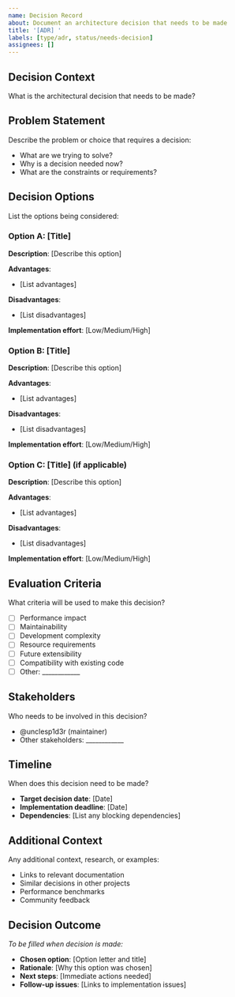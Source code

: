 ```yaml
---
name: Decision Record
about: Document an architecture decision that needs to be made
title: '[ADR] '
labels: [type/adr, status/needs-decision]
assignees: []
---
```


## Decision Context

What is the architectural decision that needs to be made?

## Problem Statement

Describe the problem or choice that requires a decision:

- What are we trying to solve?
- Why is a decision needed now?
- What are the constraints or requirements?

## Decision Options

List the options being considered:

### Option A: [Title]

**Description**: [Describe this option]

**Advantages**:

- [List advantages]

**Disadvantages**:

- [List disadvantages]

**Implementation effort**: [Low/Medium/High]

### Option B: [Title]

**Description**: [Describe this option]

**Advantages**:

- [List advantages]

**Disadvantages**:

- [List disadvantages]

**Implementation effort**: [Low/Medium/High]

### Option C: [Title] (if applicable)

**Description**: [Describe this option]

**Advantages**:

- [List advantages]

**Disadvantages**:

- [List disadvantages]

**Implementation effort**: [Low/Medium/High]

## Evaluation Criteria

What criteria will be used to make this decision?

- [ ] Performance impact
- [ ] Maintainability
- [ ] Development complexity
- [ ] Resource requirements
- [ ] Future extensibility
- [ ] Compatibility with existing code
- [ ] Other: \_\_\_\_\_\_\_\_\_\_\_\_

## Stakeholders

Who needs to be involved in this decision?

- @unclesp1d3r (maintainer)
- Other stakeholders: \_\_\_\_\_\_\_\_\_\_\_\_

## Timeline

When does this decision need to be made?

- **Target decision date**: [Date]
- **Implementation deadline**: [Date]
- **Dependencies**: [List any blocking dependencies]

## Additional Context

Any additional context, research, or examples:

- Links to relevant documentation
- Similar decisions in other projects
- Performance benchmarks
- Community feedback

## Decision Outcome

_To be filled when decision is made:_

- **Chosen option**: [Option letter and title]
- **Rationale**: [Why this option was chosen]
- **Next steps**: [Immediate actions needed]
- **Follow-up issues**: [Links to implementation issues]
